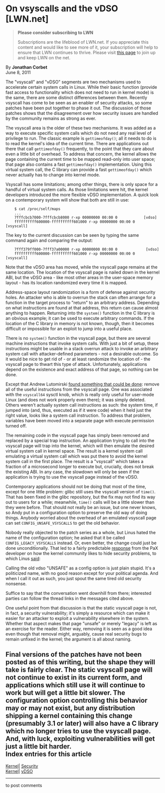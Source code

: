 # On vsyscalls and the vDSO [LWN.net]

> **Please consider subscribing to LWN**
> 
> Subscriptions are the lifeblood of LWN.net. If you appreciate this content and would like to see more of it, your subscription will help to ensure that LWN continues to thrive. Please visit [this page](/Promo/nst-nag1/subscribe) to join up and keep LWN on the net. 

By **Jonathan Corbet**  
June 8, 2011 

The "vsyscall" and "vDSO" segments are two mechanisms used to accelerate certain system calls in Linux. While their basic function (provide fast access to functionality which does not need to run in kernel mode) is the same, there are some distinct differences between them. Recently vsyscall has come to be seen as an enabler of security attacks, so some patches have been put together to phase it out. The discussion of those patches shows that the disagreement over how security issues are handled by the community remains as strong as ever. 

The vsyscall area is the older of these two mechanisms. It was added as a way to execute specific system calls which do not need any real level of privilege to run. The classic example is `gettimeofday()`; all it needs to do is to read the kernel's idea of the current time. There are applications out there that call `gettimeofday()` frequently, to the point that they care about even a little bit of overhead. To address that concern, the kernel allows the page containing the current time to be mapped read-only into user space; that page also contains a fast `gettimeofday()` implementation. Using this virtual system call, the C library can provide a fast `gettimeofday()` which never actually has to change into kernel mode. 

Vsyscall has some limitations; among other things, there is only space for a handful of virtual system calls. As those limitations were hit, the kernel developers introduced the more flexible vDSO implementation. A quick look on a contemporary system will show that both are still in use: 
    
    
        $ cat /proc/self/maps
        ...
        7fffcbcb7000-7fffcbcb8000 r-xp 00000000 00:00 0            [vdso]
        ffffffffff600000-ffffffffff601000 r-xp 00000000 00:00 0    [vsyscall]
    

The key to the current discussion can be seen by typing the same command again and comparing the output: 
    
    
        7fff379ff000-7fff37a00000 r-xp 00000000 00:00 0             [vdso]
        ffffffffff600000-ffffffffff601000 r-xp 00000000 00:00 0     [vsyscall]
    

Note that the vDSO area has moved, while the vsyscall page remains at the same location. The location of the vsyscall page is nailed down in the kernel ABI, but the vDSO area - like most other areas in the user-space memory layout - has its location randomized every time it is mapped. 

Address-space layout randomization is a form of defense against security holes. An attacker who is able to overrun the stack can often arrange for a function in the target process to "return" to an arbitrary address. Depending on what instructions are found at that address, this return can cause almost anything to happen. Returning into the `system()` function in the C library is an obvious example; it can be used to execute arbitrary commands. If the location of the C library in memory is not known, though, then it becomes difficult or impossible for an exploit to jump into a useful place. 

There is no `system()` function in the vsyscall page, but there are several machine instructions that invoke system calls. With just a bit of setup, these instructions might be usable in a stack overrun attack to invoke an arbitrary system call with attacker-defined parameters - not a desirable outcome. So it would be nice to get rid of - or at least randomize the location of - the vsyscall page to thwart this type of attack. Unfortunately, applications depend on the existence and exact address of that page, so nothing can be done. 

Except that Andrew Lutomirski [found something that could be done](/Articles/446220/): remove all of the useful instructions from the vsyscall page. One was associated with the `vsyscall64` sysctl knob, which is really only useful for user-mode Linux (and does not work properly even there); it was simply deleted. Others weren't actually system call instructions as such: the system time, if jumped into (and, thus, executed as if it were code) when it held just the right value, looks like a system call instruction. To address that problem, variables have been moved into a separate page with execute permission turned off. 

The remaining code in the vsyscall page has simply been removed and replaced by a special trap instruction. An application trying to call into the vsyscall page will trap into the kernel, which will then emulate the desired virtual system call in kernel space. The result is a kernel system call emulating a virtual system call which was put there to avoid the kernel system call in the first place. The result is a "vsyscall" which takes a fraction of a microsecond longer to execute but, crucially, does not break the existing ABI. In any case, the slowdown will only be seen if the application is trying to use the vsyscall page instead of the vDSO. 

Contemporary applications should not be doing that most of the time, except for one little problem: glibc still uses the vsyscall version of `time()`. That has been fixed in the glibc repository, but the fix may not find its way out to users for a while; meanwhile, `time()` calls will be a little slower than they were before. That should not really be an issue, but one never knows, so Andy put in a configuration option to preserve the old way of doing things. Anybody worried about the overhead of an emulated vsyscall page can set `CONFIG_UNSAFE_VSYSCALLS` to get the old behavior. 

Nobody really objected to the patch series as a whole, but Linus hated the name of the configuration option; he asked that it be called `CONFIG_LEGACY_VSYSCALLS` instead. Or, even better, the change could just be done unconditionally. That led to a fairly predictable [response](/Articles/446542/) from the PaX developer on how the kernel community likes to hide security problems, to which Linus [said](/Articles/446539/): 

Calling the old vdso "UNSAFE" as a config option is just plain stupid. It's a politicized name, with no good reason except for your political agenda. And when I call it out as such, you just spout the same tired old security nonsense. 

Suffice to say that the conversation went downhill from there; interested parties can follow the thread links in the messages cited above. 

One useful point from that discussion is that the static vsyscall page is not, in fact, a security vulnerability; it's simply a resource which can make it easier for an attacker to exploit a vulnerability elsewhere in the system. Whether that aspect makes that page "unsafe" or merely "legacy" is left as an exercise for the reader. Either way, removing it is seen as a good idea even though that removal might, arguably, cause real security bugs to remain unfixed in the kernel; the argument is all about naming. 

Final versions of the patches have not been posted as of this writing, but the shape they will take is fairly clear. The static vsyscall page will not continue to exist in its current form, and applications which still use it will continue to work but will get a little bit slower. The configuration option controlling this behavior may or may not exist, but any distribution shipping a kernel containing this change (presumably 3.1 or later) will also have a C library which no longer tries to use the vsyscall page. And, with luck, exploiting vulnerabilities will get just a little bit harder.  
Index entries for this article  
---  
[Kernel](/Kernel/Index)| [Security](/Kernel/Index#Security)  
[Kernel](/Kernel/Index)| [vDSO](/Kernel/Index#vDSO)  
  


* * *

to post comments 
